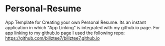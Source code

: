 # Personal-Resume
App Template for Creating your own Personal Resume. Its an instant application in which "App Linking" is integrated with my github.io page. For app linking to my github.io page I used the following repo: https://github.com/billztee7/billztee7.github.io
